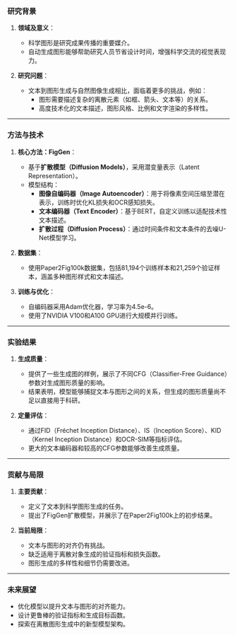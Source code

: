 ### 研究背景

1. **领域及意义**：
    
    - 科学图形是研究成果传播的重要媒介。
    - 自动生成图形能够帮助研究人员节省设计时间，增强科学交流的视觉表现力。
2. **研究问题**：
    
    - 文本到图形生成与自然图像生成相比，面临着更多的挑战，例如：
        - 图形需要描述复杂的离散元素（如框、箭头、文本等）的关系。
        - 高度技术化的文本描述，图形风格、比例和文字渲染的多样性。

---

### 方法与技术

1. **核心方法：FigGen**：
    
    - 基于**扩散模型（Diffusion Models）**，采用潜变量表示（Latent Representation）。
    - 模型结构：
        - **图像自编码器（Image Autoencoder）**：用于将像素空间压缩至潜在表示，训练时优化KL损失和OCR感知损失。
        - **文本编码器（Text Encoder）**：基于BERT，自定义训练以适配技术性文本描述。
        - **扩散过程（Diffusion Process）**：通过时间条件和文本条件的去噪U-Net模型学习。
2. **数据集**：
    
    - 使用Paper2Fig100k数据集，包括81,194个训练样本和21,259个验证样本，涵盖多种图形样式和文本描述。
3. **训练与优化**：
    
    - 自编码器采用Adam优化器，学习率为4.5e-6。
    - 使用了NVIDIA V100和A100 GPU进行大规模并行训练。

---

### 实验结果

1. **生成质量**：
    
    - 提供了一些生成图的样例，展示了不同CFG（Classifier-Free Guidance）参数对生成图形质量的影响。
    - 结果表明，模型能够捕捉文本与图形之间的关系，但生成的图形质量尚不足以直接用于科研。
2. **定量评估**：
    
    - 通过FID（Fréchet Inception Distance）、IS（Inception Score）、KID（Kernel Inception Distance）和OCR-SIM等指标评估。
    - 更大的文本编码器和较高的CFG参数能够改善生成质量。

---

### 贡献与局限

1. **主要贡献**：
    
    - 定义了文本到科学图形生成的任务。
    - 提出了FigGen扩散模型，并展示了在Paper2Fig100k上的初步结果。
2. **当前局限**：
    
    - 文本与图形的对齐仍有挑战。
    - 缺乏适用于离散对象生成的验证指标和损失函数。
    - 图形生成的多样性和细节仍需要改进。

---

### 未来展望

- 优化模型以提升文本与图形的对齐能力。
- 设计更鲁棒的验证指标和生成目标函数。
- 探索在离散图形生成中的新型模型架构。